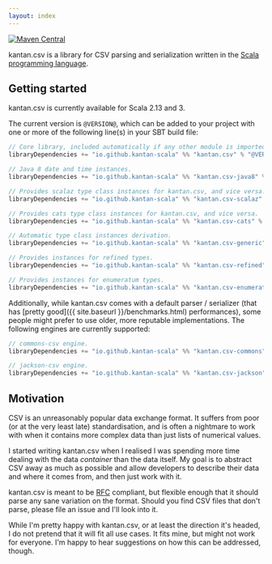 ```yaml
---
layout: index
---
```


[![Maven Central](https://maven-badges.herokuapp.com/maven-central/io.github.kantan-scala/kantan.csv_2.13/badge.svg)](https://maven-badges.herokuapp.com/maven-central/io.github.kantan-scala/kantan.csv_2.13)

kantan.csv is a library for CSV parsing and serialization written in the
[Scala programming language](https://www.scala-lang.org).

## Getting started

kantan.csv is currently available for Scala 2.13 and 3.

The current version is `@VERSION@`, which can be added to your project with one or more of the following line(s)
in your SBT build file:

```scala
// Core library, included automatically if any other module is imported.
libraryDependencies += "io.github.kantan-scala" %% "kantan.csv" % "@VERSION@"

// Java 8 date and time instances.
libraryDependencies += "io.github.kantan-scala" %% "kantan.csv-java8" % "@VERSION@"

// Provides scalaz type class instances for kantan.csv, and vice versa.
libraryDependencies += "io.github.kantan-scala" %% "kantan.csv-scalaz" % "@VERSION@"

// Provides cats type class instances for kantan.csv, and vice versa.
libraryDependencies += "io.github.kantan-scala" %% "kantan.csv-cats" % "@VERSION@"

// Automatic type class instances derivation.
libraryDependencies += "io.github.kantan-scala" %% "kantan.csv-generic" % "@VERSION@"

// Provides instances for refined types.
libraryDependencies += "io.github.kantan-scala" %% "kantan.csv-refined" % "@VERSION@"

// Provides instances for enumeratum types.
libraryDependencies += "io.github.kantan-scala" %% "kantan.csv-enumeratum" % "@VERSION@"
```

Additionally, while kantan.csv comes with a default parser / serializer (that has
[pretty good]({{ site.baseurl }}/benchmarks.html) performances), some people might prefer to use older, more
reputable implementations. The following engines are currently supported:

```scala
// commons-csv engine.
libraryDependencies += "io.github.kantan-scala" %% "kantan.csv-commons" % "@VERSION@"

// jackson-csv engine.
libraryDependencies += "io.github.kantan-scala" %% "kantan.csv-jackson" % "@VERSION@"
```


## Motivation

CSV is an unreasonably popular data exchange format. It suffers from poor (or at the very least late) standardisation,
and is often a nightmare to work with when it contains more complex data than just lists of numerical values.

I started writing kantan.csv when I realised I was spending more time dealing with the data _container_ than the
data itself. My goal is to abstract CSV away as much as possible and allow developers to describe their data and where
it comes from, and then just work with it.

kantan.csv is meant to be [RFC](https://tools.ietf.org/html/rfc4180) compliant, but flexible enough that it should
parse any sane variation on the format. Should you find CSV files that don't parse, please file an issue and I'll look
into it.

While I'm pretty happy with kantan.csv, or at least the direction it's headed, I do not pretend that it will fit
all use cases. It fits mine, but might not work for everyone. I'm happy to hear suggestions on how this can be
addressed, though.
